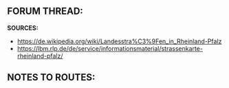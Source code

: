 ﻿**FORUM THREAD:**
- 


**SOURCES:**
- https://de.wikipedia.org/wiki/Landesstra%C3%9Fen_in_Rheinland-Pfalz
- https://lbm.rlp.de/de/service/informationsmaterial/strassenkarte-rheinland-pfalz/


**NOTES TO ROUTES:**
- 